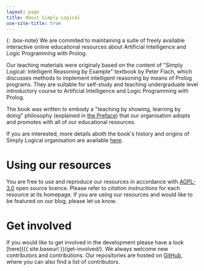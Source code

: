 ```yaml
---
layout: page
title: About Simply Logical
use-site-title: true
---
```



{: .box-note}
We are commited to maintaining a suite of freely available interactive online educational resources about Artificial Intelligence and Logic Programming with Prolog.
<!--Mission statement-->

Our teaching materials were originaly based on the content of "Simply Logical: Intelligent Reasoning by Example" textbook by Peter Flach, which discusses methods to implement intelligent reasoning by means of Prolog programs. They are suitable for self-study and teaching undergraduate level introductory course to Artificial Intelligence and Logic Programming with Prolog.

 The book was written to embody a "teaching by showing, learning by doing" philosophy (explained in [the Preface](http://book.simply-logical.space/#style-of-presentation)) that our organisation adopts and promotes with all of our educational resources.

If you are interested, more details aboth the book's history and origins of Simply Logical organisation are available [here](http://book.simply-logical.space/about.html#history).


# Using our resources #
<!--Copyroght statement-->
You are free to use and reproduce our resources in accordance with [AGPL-3.0](https://www.gnu.org/licenses/agpl-3.0.en.html) open source licence. Please refer to *citation instructions* for each resource at its homepage. If you are using our resources and would like to be featured on our blog, please let us know.

# Get involved #
If you would like to get involved in the development please have a look [here]({{ site.baseurl }}/get-involved/). We always welcome new contributors and contributions. Our repositories are hosted on [GitHub](https://github.com/simply-logical), where you can also find a list of contributors.
